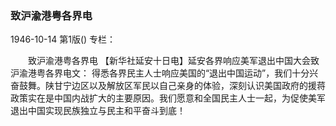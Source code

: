 ### 致沪渝港粤各界电

1946-10-14
第1版()
专栏：

　　致沪渝港粤各界电
    【新华社延安十日电】延安各界响应美军退出中国大会致沪渝港粤各界电文：
    得悉各界民主人士响应美国的“退出中国运动”，我们十分兴奋鼓舞。陕甘宁边区以及解放区军民以自己亲身的体验，深刻认识美国政府的援蒋政策实在是中国内战扩大的主要原因。我们愿意和全国民主人士一起，为促使美军退出中国实现民族独立与民主和平奋斗到底！
